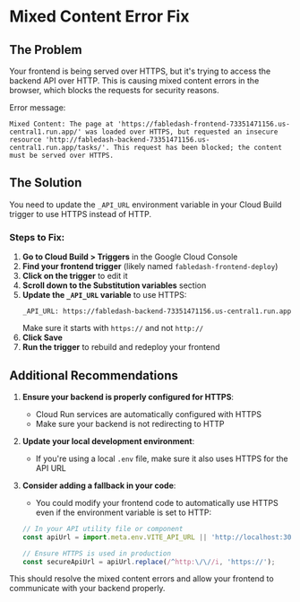 # Mixed Content Error Fix

## The Problem

Your frontend is being served over HTTPS, but it's trying to access the backend API over HTTP. This is causing mixed content errors in the browser, which blocks the requests for security reasons.

Error message:
```
Mixed Content: The page at 'https://fabledash-frontend-73351471156.us-central1.run.app/' was loaded over HTTPS, but requested an insecure resource 'http://fabledash-backend-73351471156.us-central1.run.app/tasks/'. This request has been blocked; the content must be served over HTTPS.
```

## The Solution

You need to update the `_API_URL` environment variable in your Cloud Build trigger to use HTTPS instead of HTTP.

### Steps to Fix:

1. **Go to Cloud Build > Triggers** in the Google Cloud Console
2. **Find your frontend trigger** (likely named `fabledash-frontend-deploy`)
3. **Click on the trigger** to edit it
4. **Scroll down to the Substitution variables** section
5. **Update the `_API_URL` variable** to use HTTPS:
   ```
   _API_URL: https://fabledash-backend-73351471156.us-central1.run.app
   ```
   Make sure it starts with `https://` and not `http://`
6. **Click Save**
7. **Run the trigger** to rebuild and redeploy your frontend

## Additional Recommendations

1. **Ensure your backend is properly configured for HTTPS**:
   - Cloud Run services are automatically configured with HTTPS
   - Make sure your backend is not redirecting to HTTP

2. **Update your local development environment**:
   - If you're using a local `.env` file, make sure it also uses HTTPS for the API URL

3. **Consider adding a fallback in your code**:
   - You could modify your frontend code to automatically use HTTPS even if the environment variable is set to HTTP:

   ```javascript
   // In your API utility file or component
   const apiUrl = import.meta.env.VITE_API_URL || 'http://localhost:3001/api';
   
   // Ensure HTTPS is used in production
   const secureApiUrl = apiUrl.replace(/^http:\/\//i, 'https://');
   ```

This should resolve the mixed content errors and allow your frontend to communicate with your backend properly.
